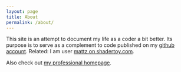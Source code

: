 ```yaml
---
layout: page
title: About
permalink: /about/
---
```


This site is an attempt to document my life as a coder a bit better. Its purpose is to serve as a complement to code published on my [github account](https://github.com/mzucker). Related: I am user [mattz on shadertoy.com](https://www.shadertoy.com/user/mattz).

Also check out [my professional homepage](http://www.swarthmore.edu/NatSci/mzucker1/).
